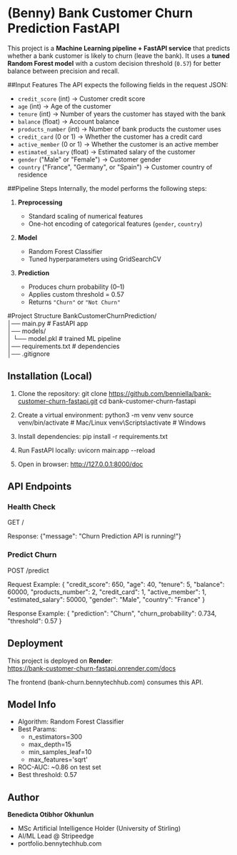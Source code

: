 # (Benny) Bank Customer Churn Prediction FastAPI

This project is a **Machine Learning pipeline + FastAPI service** that predicts whether a bank customer is likely to churn (leave the bank).
It uses a **tuned Random Forest model** with a custom decision threshold (`0.57`) for better balance between precision and recall.

##Input Features
The API expects the following fields in the request JSON:

- `credit_score` (int) → Customer credit score  
- `age` (int) → Age of the customer  
- `tenure` (int) → Number of years the customer has stayed with the bank  
- `balance` (float) → Account balance  
- `products_number` (int) → Number of bank products the customer uses  
- `credit_card` (0 or 1) → Whether the customer has a credit card  
- `active_member` (0 or 1) → Whether the customer is an active member  
- `estimated_salary` (float) → Estimated salary of the customer  
- `gender` ("Male" or "Female") → Customer gender  
- `country` ("France", "Germany", or "Spain") → Customer country of residence  

##Pipeline Steps
Internally, the model performs the following steps:

1. **Preprocessing**
   - Standard scaling of numerical features  
   - One-hot encoding of categorical features (`gender`, `country`)  

2. **Model**
   - Random Forest Classifier  
   - Tuned hyperparameters using GridSearchCV  

3. **Prediction**
   - Produces churn probability (0–1)  
   - Applies custom threshold = 0.57  
   - Returns `"Churn"` or `"Not Churn"`  

#Project Structure
BankCustomerChurnPrediction/  
│── main.py              # FastAPI app  
│── models/  
│   └── model.pkl        # trained ML pipeline  
│── requirements.txt     # dependencies  
│── .gitignore  

## Installation (Local)
1. Clone the repository:
   git clone https://github.com/benniella/bank-customer-churn-fastapi.git
   cd bank-customer-churn-fastapi

2. Create a virtual environment:
   python3 -m venv venv
   source venv/bin/activate   # Mac/Linux
   venv\Scripts\activate    # Windows

3. Install dependencies:
   pip install -r requirements.txt

4. Run FastAPI locally:
   uvicorn main:app --reload

5. Open in browser:
   http://127.0.0.1:8000/doc

## API Endpoints

### Health Check
GET /

Response:
{"message": "Churn Prediction API is running!"}

### Predict Churn
POST /predict

Request Example:
{
  "credit_score": 650,
  "age": 40,
  "tenure": 5,
  "balance": 60000,
  "products_number": 2,
  "credit_card": 1,
  "active_member": 1,
  "estimated_salary": 50000,
  "gender": "Male",
  "country": "France"
}

Response Example:
{
  "prediction": "Churn",
  "churn_probability": 0.734,
  "threshold": 0.57
}

## Deployment
This project is deployed on **Render**:  
https://bank-customer-churn-fastapi.onrender.com/docs  

The frontend (bank-churn.bennytechhub.com) consumes this API.  

## Model Info
- Algorithm: Random Forest Classifier  
- Best Params:  
  - n_estimators=300  
  - max_depth=15  
  - min_samples_leaf=10  
  - max_features='sqrt'  
- ROC-AUC: ~0.86 on test set  
- Best threshold: 0.57  

## Author
**Benedicta Otibhor Okhunlun**  
- MSc Artificial Intelligence Holder (University of Stirling)  
- AI/ML Lead @ Stripeedge  
- portfolio.bennytechhub.com  
